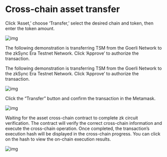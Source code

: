 # Cross-chain asset transfer

Click ‘Asset,’ choose ‘Transfer,’ select the desired chain and token, then enter the token amount.

![img](https://miro.medium.com/v2/resize:fit:700/0*KiFNIdlkQiUgr3UN)

The following demonstration is transferring TSM from the Goerli Network to the zkSync Era Testnet Network. Click ‘Approve’ to authorize the transaction.

The following demonstration is transferring TSM from the Goerli Network to the zkSync Era Testnet Network. Click ‘Approve’ to authorize the transaction.

![img](https://miro.medium.com/v2/resize:fit:700/0*OO_obfT07bqBvjiN)

Click the “Transfer” button and confirm the transaction in the Metamask.

![img](https://miro.medium.com/v2/resize:fit:700/0*kHOrHXMTOUINLdfF)



Waiting for the asset cross-chain contract to complete zk circuit verification. The contract will verify the correct cross-chain information and execute the cross-chain operation. Once completed, the transaction’s execution hash will be displayed in the cross-chain progress. You can click on the hash to view the on-chain execution results.

![img](https://miro.medium.com/v2/resize:fit:700/0*ATNL53Ay6S64DGXG)
